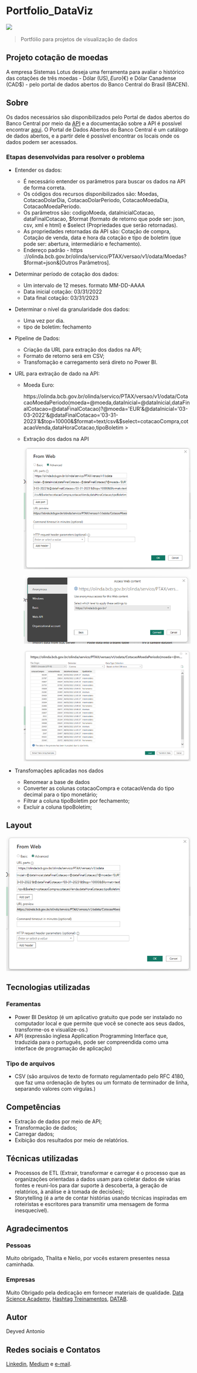 # Portfolio_DataViz
[![](https://img.shields.io/github/license/deyvedantonio/readme_atrativo)](https://github.com/DeyvedAntonio/Portfolio_DataViz/blob/main/LICENSE)

> Portfólio para projetos de visualização de dados

## Projeto cotação de moedas

A empresa Sistemas Lotus deseja uma ferramenta para avaliar o histórico das cotações de três moedas - Dólar (US$), Euro (€$) e Dólar Canadense (CAD$) - pelo portal de dados abertos do Banco Central do Brasil (BACEN).

## Sobre

Os dados necessários são disponibilizados pelo Portal de dados abertos do Banco Central por meio da [API](https://olinda.bcb.gov.br/olinda/servico/PTAX/versao/v1/aplicacao#!/recursos/Moedas) e a documentação sobre a API é possível encontrar [aqui](https://olinda.bcb.gov.br/olinda/servico/PTAX/versao/v1/documentacao). O Portal de Dados Abertos do Banco Central é um catálogo de dados abertos, e a partir dele é possível encontrar os locais onde os dados podem ser acessados.

### Etapas desenvolvidas para resolver o problema

- Entender os dados:

  * É necessário entender os parâmetros para buscar os dados na API de forma correta.
  * Os códigos dos recursos disponibilizados são: Moedas, CotacaoDolarDia, CotacaoDolarPeriodo, CotacaoMoedaDia, CotacaoMoedaPeriodo.
  * Os parâmetros são: codigoMoeda, dataInicialCotacao, dataFinalCotacao, $format (formato de retorno que pode ser: json, csv, xml e html) e $select (Propriedades que serão retornadas).
  * As propriedades retornadas da API são: Cotação de compra, Cotação de venda, data e hora da cotação e tipo de boletim (que pode ser: abertura, intermediário e fechamento).
  * Endereço padrão - https ://olinda.bcb.gov.br/olinda/servico/PTAX/versao/v1/odata/Moedas?$format=json&[Outros Parâmetros].

- Determinar período de cotação dos dados:

  * Um intervalo de 12 meses. formato MM-DD-AAAA
  * Data inicial cotação: 03/31/2022
  * Data final cotação: 03/31/2023

- Determinar o nível da granularidade dos dados:

  * Uma vez por dia.
  * tipo de boletim: fechamento

- Pipeline de Dados:

  * Criação da URL para extração dos dados na API;
  * Formato de retorno será em CSV;
  * Transfomação e carregamento será direto no Power BI.
 
- URL para extração de dado na API:
  * Moeda Euro:
    <p>
    https://olinda.bcb.gov.br/olinda/servico/PTAX/versao/v1/odata/CotacaoMoedaPeriodo(moeda=@moeda,dataInicial=@dataInicial,dataFinalCotacao=@dataFinalCotacao)?@moeda='EUR'&@dataInicial='03-03-2022'&@dataFinalCotacao='03-31-2023'&$top=10000&$format=text/csv&$select=cotacaoCompra,cotacaoVenda,dataHoraCotacao,tipoBoletim
    </>>

 
  * Extração dos dados na API

    ![Figura 1 - URL de extração de dados na API](https://github.com/DeyvedAntonio/Portfolio_DataViz/blob/main/Imagens/euro_url.png)
    
    ![Figura 1 - URL de extração de dados na API](https://github.com/DeyvedAntonio/Portfolio_DataViz/blob/main/Imagens/euro_access.png)
    
    ![Figura 1 - URL de extração de dados na API](https://github.com/DeyvedAntonio/Portfolio_DataViz/blob/main/Imagens/euro_resultado.png)
 
 
 * Transfomações aplicadas nos dados

    - Renomear a base de dados
    - Converter as colunas cotacaoCompra e cotacaoVenda do tipo decimal para o tipo monetário;
    - Filtrar a coluna tipoBoletim por fechamento;
    - Excluir a coluna tipoBoletim;
 
## Layout

 ![Figura 1 - URL de extração de dados na API](https://github.com/DeyvedAntonio/Portfolio_DataViz/blob/main/Imagens/euro_url.png)

## Tecnologias utilizadas

### Feramentas

- Power BI Desktop (é um aplicativo gratuito que pode ser instalado no computador local e que permite que você se conecte aos seus dados, transforme-os e visualize-os.)
- API (expressão inglesa Application Programming Interface que, traduzida para o português, pode ser compreendida como uma interface de programação de aplicação)

### Tipo de arquivos

- CSV (são arquivos de texto de formato regulamentado pelo RFC 4180, que faz uma ordenação de bytes ou um formato de terminador de linha, separando valores com vírgulas.)

## Competências

- Extração de dados por meio de API;
- Transformação de dados;
- Carregar dados;
- Exibição dos resultados por meio de relatórios.

## Técnicas utilizadas

- Processos de ETL (Extrair, transformar e carregar é o processo que as organizações orientadas a dados usam para coletar dados de várias fontes e reuni-los para dar suporte à descoberta, à geração de relatórios, à análise e à tomada de decisões);
- Storytelling (é a arte de contar histórias usando técnicas inspiradas em roteiristas e escritores para transmitir uma mensagem de forma inesquecível).

## Agradecimentos

### Pessoas
Muito obrigado, Thalita e Nelio, por vocês estarem presentes nessa caminhada.

### Empresas
Muito Obrigado pela dedicação em fornecer materiais de qualidade.
[Data Science Academy](https://www.datascienceacademy.com.br/), [Hashtag Treinamentos](https://www.hashtagtreinamentos.com/), [DATAB](https://datab.com.br/).

## Autor
Deyved Antonio

## Redes sociais e Contatos

[Linkedin](https://www.linkedin.com/in/deyved-antonio-161216122/), [Medium](https://medium.com/@deyved.antonio) e [e-mail](deyved.antonio@gmail.com).
